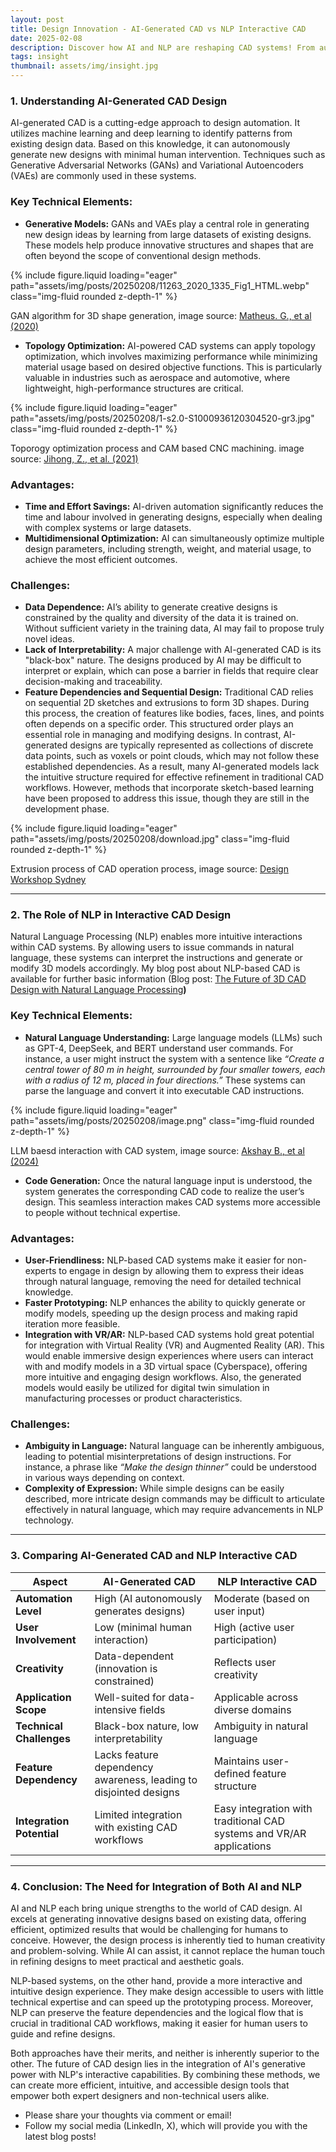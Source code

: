 ```yaml
---
layout: post
title: Design Innovation - AI-Generated CAD vs NLP Interactive CAD
date: 2025-02-08
description: Discover how AI and NLP are reshaping CAD systems! From automated design to natural language interfaces, learn about the future of design tools.
tags: insight
thumbnail: assets/img/insight.jpg
---
```


### 1. Understanding AI-Generated CAD Design

AI-generated CAD is a cutting-edge approach to design automation. It utilizes machine learning and deep learning to identify patterns from existing design data. Based on this knowledge, it can autonomously generate new designs with minimal human intervention. Techniques such as Generative Adversarial Networks (GANs) and Variational Autoencoders (VAEs) are commonly used in these systems.

### Key Technical Elements:

- **Generative Models:**
GANs and VAEs play a central role in generating new design ideas by learning from large datasets of existing designs. These models help produce innovative structures and shapes that are often beyond the scope of conventional design methods.

<div class="row mt-3">
    <div class="col-sm mt-3 mt-md-0">
        {% include figure.liquid loading="eager" path="assets/img/posts/20250208/11263_2020_1335_Fig1_HTML.webp" class="img-fluid rounded z-depth-1" %}
    </div>
</div>

GAN algorithm for 3D shape generation, image source: [Matheus. G., et al (2020)](https://link.springer.com/article/10.1007/s11263-020-01335-w)


- **Topology Optimization:**
AI-powered CAD systems can apply topology optimization, which involves maximizing performance while minimizing material usage based on desired objective functions. This is particularly valuable in industries such as aerospace and automotive, where lightweight, high-performance structures are critical.

<div class="row mt-3">
    <div class="col-sm mt-3 mt-md-0">
        {% include figure.liquid loading="eager" path="assets/img/posts/20250208/1-s2.0-S1000936120304520-gr3.jpg" class="img-fluid rounded z-depth-1" %}
    </div>
</div>

Toporogy optimization process and CAM based CNC machining. image source: [Jihong, Z., et al. (2021)](https://www.sciencedirect.com/science/article/pii/S1000936120304520)
    

### Advantages:

- **Time and Effort Savings:**
AI-driven automation significantly reduces the time and labour involved in generating designs, especially when dealing with complex systems or large datasets.
- **Multidimensional Optimization:**
AI can simultaneously optimize multiple design parameters, including strength, weight, and material usage, to achieve the most efficient outcomes.

### Challenges:

- **Data Dependence:**
AI’s ability to generate creative designs is constrained by the quality and diversity of the data it is trained on. Without sufficient variety in the training data, AI may fail to propose truly novel ideas.
- **Lack of Interpretability:**
A major challenge with AI-generated CAD is its "black-box" nature. The designs produced by AI may be difficult to interpret or explain, which can pose a barrier in fields that require clear decision-making and traceability.
- **Feature Dependencies and Sequential Design:**
Traditional CAD relies on sequential 2D sketches and extrusions to form 3D shapes. During this process, the creation of features like bodies, faces, lines, and points often depends on a specific order. This structured order plays an essential role in managing and modifying designs. In contrast, AI-generated designs are typically represented as collections of discrete data points, such as voxels or point clouds, which may not follow these established dependencies. As a result, many AI-generated models lack the intuitive structure required for effective refinement in traditional CAD workflows. However, methods that incorporate sketch-based learning have been proposed to address this issue, though they are still in the development phase.

<div class="row mt-3">
    <div class="col-sm mt-3 mt-md-0">
        {% include figure.liquid loading="eager" path="assets/img/posts/20250208/download.jpg" class="img-fluid rounded z-depth-1" %}
    </div>
</div>

Extrusion process of CAD operation process, image source: [Design Workshop Sydney](https://www.designworkshopsydney.com.au/autocad-3d-extrude/)


---

### 2. The Role of NLP in Interactive CAD Design

Natural Language Processing (NLP) enables more intuitive interactions within CAD systems. By allowing users to issue commands in natural language, these systems can interpret the instructions and generate or modify 3D models accordingly. My blog post about NLP-based CAD is available for further basic information (Blog post: [The Future of 3D CAD Design with Natural Language Processing](https://ysnrski.github.io/blog/2025/The-Future-of-3D-CAD-Design-with-Natural-Language/)**)**

### Key Technical Elements:

- **Natural Language Understanding:**
Large language models (LLMs) such as GPT-4, DeepSeek, and BERT understand user commands. For instance, a user might instruct the system with a sentence like *“Create a central tower of 80 m in height, surrounded by four smaller towers, each with a radius of 12 m, placed in four directions.”*
These systems can parse the language and convert it into executable CAD instructions.

<div class="row mt-3">
    <div class="col-sm mt-3 mt-md-0">
        {% include figure.liquid loading="eager" path="assets/img/posts/20250208/image.png" class="img-fluid rounded z-depth-1" %}
    </div>
</div>

LLM baesd interaction with CAD system, image source: [Akshay B., et al (2024)](http://arxiv.org/abs/2406.00144)


- **Code Generation:**
Once the natural language input is understood, the system generates the corresponding CAD code to realize the user’s design. This seamless interaction makes CAD systems more accessible to people without technical expertise.

### Advantages:

- **User-Friendliness:**
NLP-based CAD systems make it easier for non-experts to engage in design by allowing them to express their ideas through natural language, removing the need for detailed technical knowledge.
- **Faster Prototyping:**
NLP enhances the ability to quickly generate or modify models, speeding up the design process and making rapid iteration more feasible.
- **Integration with VR/AR:**
NLP-based CAD systems hold great potential for integration with Virtual Reality (VR) and Augmented Reality (AR). This would enable immersive design experiences where users can interact with and modify models in a 3D virtual space (Cyberspace), offering more intuitive and engaging design workflows. Also, the generated models would easily be utilized for digital twin simulation in manufacturing processes or product characteristics.

### Challenges:

- **Ambiguity in Language:**
Natural language can be inherently ambiguous, leading to potential misinterpretations of design instructions. For instance, a phrase like *“Make the design thinner”* could be understood in various ways depending on context.
- **Complexity of Expression:**
While simple designs can be easily described, more intricate design commands may be difficult to articulate effectively in natural language, which may require advancements in NLP technology.

---

### 3. Comparing AI-Generated CAD and NLP Interactive CAD

| **Aspect** | **AI-Generated CAD** | **NLP Interactive CAD** |
| --- | --- | --- |
| **Automation Level** | High (AI autonomously generates designs) | Moderate (based on user input) |
| **User Involvement** | Low (minimal human interaction) | High (active user participation) |
| **Creativity** | Data-dependent (innovation is constrained) | Reflects user creativity |
| **Application Scope** | Well-suited for data-intensive fields | Applicable across diverse domains |
| **Technical Challenges** | Black-box nature, low interpretability | Ambiguity in natural language |
| **Feature Dependency** | Lacks feature dependency awareness, leading to disjointed designs | Maintains user-defined feature structure |
| **Integration Potential** | Limited integration with existing CAD workflows | Easy integration with traditional CAD systems and VR/AR applications |

---

### 4. Conclusion: The Need for Integration of Both AI and NLP

AI and NLP each bring unique strengths to the world of CAD design. AI excels at generating innovative designs based on existing data, offering efficient, optimized results that would be challenging for humans to conceive. However, the design process is inherently tied to human creativity and problem-solving. While AI can assist, it cannot replace the human touch in refining designs to meet practical and aesthetic goals.

NLP-based systems, on the other hand, provide a more interactive and intuitive design experience. They make design accessible to users with little technical expertise and can speed up the prototyping process. Moreover, NLP can preserve the feature dependencies and the logical flow that is crucial in traditional CAD workflows, making it easier for human users to guide and refine designs.

Both approaches have their merits, and neither is inherently superior to the other. The future of CAD design lies in the integration of AI's generative power with NLP's interactive capabilities. By combining these methods, we can create more efficient, intuitive, and accessible design tools that empower both expert designers and non-technical users alike.

- Please share your thoughts via comment or email!
- Follow my social media (LinkedIn, X), which will provide you with the latest blog posts!